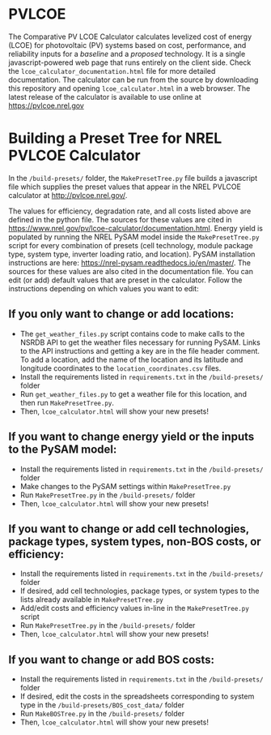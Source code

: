 # PVLCOE
The Comparative PV LCOE Calculator calculates levelized cost of energy (LCOE) for photovoltaic (PV) systems based on cost, performance, and reliability inputs for a *baseline* and a *proposed* technology. It is a single javascript-powered web page that runs entirely on the client side. Check the `lcoe_calculator_documentation.html` file for more detailed documentation. The calculator can be run from the source by downloading this repository and opening `lcoe_calculator.html` in a web browser. The latest release of the calculator is available to use online at https://pvlcoe.nrel.gov 
 
# Building a Preset Tree for NREL PVLCOE Calculator
In the `/build-presets/` folder, the `MakePresetTree.py` file builds a javascript file which supplies the preset values that appear in the NREL PVLCOE calculator at http://pvlcoe.nrel.gov/.

The values for efficiency, degradation rate, and all costs listed above are defined in the python file. The sources for these values are cited in https://www.nrel.gov/pv/lcoe-calculator/documentation.html. Energy yield is populated by running the NREL PySAM model inside the `MakePresetTree.py` script for every combination of presets (cell technology, module package type, system type, inverter loading ratio, and location). PySAM installation instructions are here: https://nrel-pysam.readthedocs.io/en/master/. The sources for these values are also cited in the documentation file. You can edit (or add) default values that are preset in the calculator. Follow the instructions depending on which values you want to edit:

## If you only want to change or add locations:
 - The `get_weather_files.py` script contains code to make calls to the NSRDB API to get the weather files necessary for running PySAM. Links to the API instructions and getting a key are in the file header comment. To add a location, add the name of the location and its latitude and longitude coordinates to the `location_coordinates.csv` files. 
 - Install the requirements listed in `requirements.txt` in the `/build-presets/` folder
 - Run `get_weather_files.py` to get a weather file for this location, and then run `MakePresetTree.py`.
 - Then, `lcoe_calculator.html` will show your new presets!

## If you want to change energy yield or the inputs to the PySAM model:
 - Install the requirements listed in `requirements.txt` in the `/build-presets/` folder
 - Make changes to the PySAM settings within `MakePresetTree.py`
 - Run `MakePresetTree.py` in the `/build-presets/` folder
 - Then, `lcoe_calculator.html` will show your new presets!

## If you want to change or add cell technologies, package types, system types, non-BOS costs, or efficiency:
 - Install the requirements listed in `requirements.txt` in the `/build-presets/` folder
 - If desired, add cell technologies, package types, or system types to the lists already available in `MakePresetTree.py`
 - Add/edit costs and efficiency values in-line in the `MakePresetTree.py` script
 - Run `MakePresetTree.py` in the `/build-presets/` folder
 - Then, `lcoe_calculator.html` will show your new presets!

## If you want to change or add BOS costs:
 - Install the requirements listed in `requirements.txt` in the `/build-presets/` folder
 - If desired, edit the costs in the spreadsheets corresponding to system type in the `/build-presets/BOS_cost_data/` folder
 - Run `MakeBOSTree.py` in the `/build-presets/` folder
 - Then, `lcoe_calculator.html` will show your new presets!

